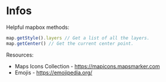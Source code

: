 Infos
=====

Helpful mapbox methods:

```js
map.getStyle().layers // Get a list of all the layers.
map.getCenter() // Get the current center point.
```

Resources:

- Maps Icons Collection - https://mapicons.mapsmarker.com
- Emojis - https://emojipedia.org/
